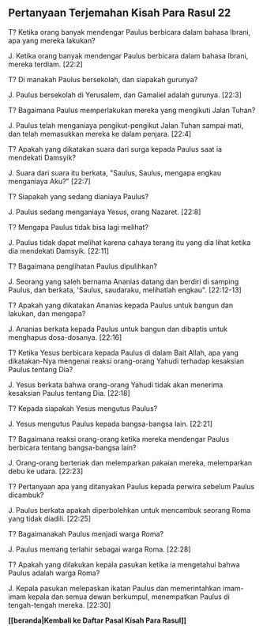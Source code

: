 ﻿## Pertanyaan Terjemahan Kisah Para Rasul 22 ##

T? Ketika orang banyak mendengar Paulus berbicara dalam bahasa Ibrani, apa yang mereka lakukan?

J. Ketika orang banyak mendengar Paulus berbicara dalam bahasa Ibrani, mereka terdiam. [22:2]

T? Di manakah Paulus bersekolah, dan siapakah gurunya?

J. Paulus bersekolah di Yerusalem, dan Gamaliel adalah gurunya. [22:3]

T? Bagaimana Paulus memperlakukan mereka yang mengikuti Jalan Tuhan?

J. Paulus telah menganiaya pengikut-pengikut Jalan Tuhan sampai mati, dan telah memasukkan mereka ke dalam penjara. [22:4]

T? Apakah yang dikatakan suara dari surga kepada Paulus saat ia mendekati Damsyik?

J. Suara dari suara itu berkata, "Saulus, Saulus, mengapa engkau menganiaya Aku?" [22:7]

T? Siapakah yang sedang dianiaya Paulus?

J. Paulus sedang menganiaya Yesus, orang Nazaret. [22:8]

T? Mengapa Paulus tidak bisa lagi melihat?

J. Paulus tidak dapat melihat karena cahaya terang itu yang dia lihat ketika dia mendekati Damsyik. [22:11]

T? Bagaimana penglihatan Paulus dipulihkan?

J. Seorang yang saleh bernama Ananias datang dan berdiri di samping Paulus, dan berkata, 'Saulus, saudaraku, melihatlah engkau". [22:12-13]

T? Apakah yang dikatakan Ananias kepada Paulus untuk bangun dan lakukan, dan mengapa?

J. Ananias berkata kepada Paulus untuk bangun dan dibaptis untuk menghapus dosa-dosanya. [22:16]

T? Ketika Yesus berbicara kepada Paulus di dalam Bait Allah, apa yang dikatakan-Nya mengenai reaksi orang-orang Yahudi terhadap kesaksian Paulus tentang Dia?

J. Yesus berkata bahwa orang-orang Yahudi tidak akan menerima kesaksian Paulus tentang Dia. [22:18]

T? Kepada siapakah Yesus mengutus Paulus?

J. Yesus mengutus Paulus kepada bangsa-bangsa lain. [22:21]

T? Bagaimana reaksi orang-orang ketika mereka mendengar Paulus berbicara tentang bangsa-bangsa lain?

J. Orang-orang berteriak dan melemparkan pakaian mereka, melemparkan debu ke udara. [22:23]

T? Pertanyaan apa yang ditanyakan Paulus kepada perwira sebelum Paulus dicambuk?

J. Paulus berkata apakah diperbolehkan untuk mencambuk seorang Roma yang tidak diadili. [22:25]

T? Bagaimanakah Paulus menjadi warga Roma?

J. Paulus memang terlahir sebagai warga Roma. [22:28]

T? Apakah yang dilakukan kepala pasukan ketika ia mengetahui bahwa Paulus adalah warga Roma?

J. Kepala pasukan melepaskan ikatan Paulus dan memerintahkan imam-imam kepala dan semua dewan berkumpul, menempatkan Paulus di tengah-tengah mereka. [22:30]

__[[beranda|Kembali ke Daftar Pasal Kisah Para Rasul]]__

